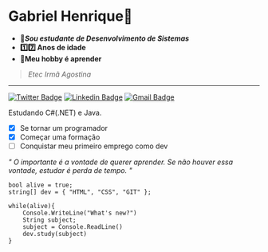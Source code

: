 # Gabriel Henrique:eyes:

* **:space_invader:_Sou estudante de Desenvolvimento de Sistemas_**
* **:one::seven: Anos de idade**
* **:purple_heart:Meu hobby é aprender**
> _Etec Irmã Agostina_
***
[![Twitter Badge](https://img.shields.io/badge/-@gabedgd-00acee?style=flat-square&labelColor=00aacee&logo=twitter&logoColor=white&link=https://twitter.com/GabeDGD)](https://twitter.com/GabeDGD) [![Linkedin Badge](https://img.shields.io/badge/-Gabriel%20Henrique-0e76a8?style=flat-square&logo=Linkedin&logoColor=white&link=https://www.linkedin.com/in/gabriel-dev13/)](https://www.linkedin.com/in/gabriel-dev13/) [![Gmail Badge](https://img.shields.io/badge/-gabe.dev@icloud.com-db4a39?style=flat-square&logo=Gmail&logoColor=white&link=mailto:gabe.dev@icloud.com)](mailto:gabe.dev@icloud.com)

Estudando C#(.NET) e Java.

- [x] Se tornar um programador
- [x] Começar uma formação
- [ ] Conquistar meu primeiro emprego como dev

_" O importante é a vontade de querer aprender. Se não houver essa vontade, estudar é perda de tempo. "_ 

```
bool alive = true;
string[] dev = { "HTML", "CSS", "GIT" };

while(alive){
    Console.WriteLine("What's new?")
    String subject;
    subject = Console.ReadLine()
    dev.study(subject)
}
```